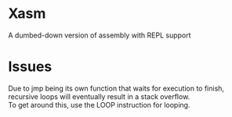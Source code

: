 # Xasm
A dumbed-down version of assembly with REPL support

# Issues
Due to jmp being its own function that waits for execution to finish, recursive loops will eventually result in a stack overflow.<br>
To get around this, use the LOOP instruction for looping.

